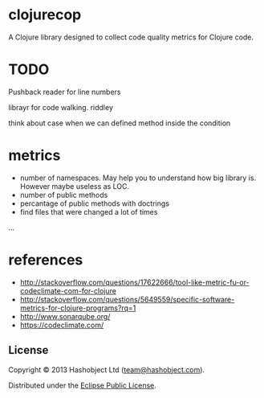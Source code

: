 # clojurecop

A Clojure library designed to collect code quality metrics for Clojure code.



# TODO

Pushback reader for line numbers

librayr for code walking. riddley

think about case when we can defined method inside the condition


# metrics


  * number of namespaces. May help you to understand how big library is. However maybe useless as LOC.
  * number of public methods
  * percantage of public methods with doctrings
  * find files that were changed a lot of times

  ...


# references

  * http://stackoverflow.com/questions/17622666/tool-like-metric-fu-or-codeclimate-com-for-clojure
  * http://stackoverflow.com/questions/5649559/specific-software-metrics-for-clojure-programs?rq=1
  * http://www.sonarqube.org/
  * https://codeclimate.com/


## License

Copyright © 2013 Hashobject Ltd (team@hashobject.com).

Distributed under the [Eclipse Public License](http://opensource.org/licenses/eclipse-1.0).
